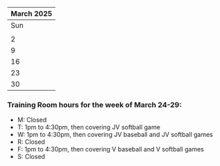 |             **March 2025**              |
|---                                      |
| Sun | Mon | Tue | Wed | Thu | Fri | Sat |
|     |     |     |     |     |     |  1  |
|  2  |  3  |  4  |  5  |  6  |  7  |  8  |
|  9  |  10 |  11 |  12 |  13 |  14 |  15 |
|  16 |  17 |  18 |  19 |  20 |  21 |  22 |
|  23 |  24 |  25 |  26 |  27 |  28 |  29 |
|  30 |  31 |     |     |     |     |     |



### Training Room hours for the week of March 24-29:

* M: Closed
* T: 1pm to 4:30pm, then covering JV softball game
* W: 1pm to 4:30pm, then covering JV baseball and JV softball games
* R: Closed
* F: 1pm to 4:30pm, then covering V baseball and V softball games
* S: Closed

